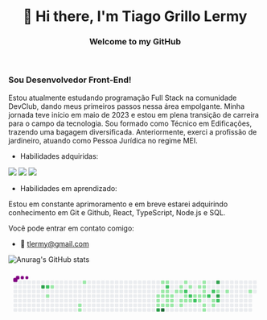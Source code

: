<h1 align="center">👋 Hi there, I'm Tiago Grillo Lermy</h1>

<h3 align="center">Welcome to my GitHub</h3>
<br>

<h3>Sou Desenvolvedor Front-End!</h3>

<p>Estou atualmente estudando programação Full Stack na comunidade DevClub, dando meus primeiros passos nessa área empolgante. Minha jornada teve início em maio de 2023 e estou em plena transição de carreira para o campo da tecnologia. Sou formado como Técnico em Edificações, trazendo uma bagagem diversificada. Anteriormente, exerci a profissão de jardineiro, atuando como Pessoa Jurídica no regime MEI.</p>

- Habilidades adquiridas:

<img src="https://img.shields.io/badge/HTML5-E34F26?style=for-the-badge&logo=html5&logoColor=white"> <img src="https://img.shields.io/badge/CSS3-1572B6?style=for-the-badge&logo=css3&logoColor=white"> <img src="https://img.shields.io/badge/JavaScript-F7DF1E?style=for-the-badge&logo=javascript&logoColor=black">

- Habilidades em aprendizado:
  
Estou em constante aprimoramento e em breve estarei adquirindo conhecimento em Git e Github, React, TypeScript, Node.js e SQL. 

Você pode entrar em contato comigo:
- :e-mail: tlermy@gmail.com

  
![Anurag's GitHub stats](https://github-readme-stats.vercel.app/api?username=TiagoGrilloLermy&hide=contribs,prs)

<svg viewBox="-16 -32 880 192" width="880" height="192" xmlns="http://www.w3.org/2000/svg"><style>@keyframes c0{64.49%{fill:var(--c3)}64.51%,to{fill:var(--ce)}}@keyframes c1{64.16%{fill:var(--c2)}64.18%,to{fill:var(--ce)}}@keyframes c2{4.22%{fill:var(--c1)}4.24%,to{fill:var(--ce)}}@keyframes c3{3.25%{fill:var(--c1)}3.27%,to{fill:var(--ce)}}@keyframes c4{7.16%{fill:var(--c1)}7.18%,to{fill:var(--ce)}}@keyframes c5{7.48%{fill:var(--c1)}7.5%,to{fill:var(--ce)}}@keyframes c6{9.76%{fill:var(--c1)}9.78%,to{fill:var(--ce)}}@keyframes c7{35.49%{fill:var(--c1)}35.51%,to{fill:var(--ce)}}@keyframes c8{35.17%{fill:var(--c1)}35.19%,to{fill:var(--ce)}}@keyframes c9{36.8%{fill:var(--c1)}36.82%,to{fill:var(--ce)}}@keyframes ca{74.26%{fill:var(--c3)}74.28%,to{fill:var(--ce)}}@keyframes cb{15.3%{fill:var(--c1)}15.32%,to{fill:var(--ce)}}@keyframes cc{30.28%{fill:var(--c1)}30.3%,to{fill:var(--ce)}}@keyframes cd{30.61%{fill:var(--c1)}30.63%,to{fill:var(--ce)}}@keyframes ce{36.47%{fill:var(--c1)}36.49%,to{fill:var(--ce)}}@keyframes cf{86.96%{fill:var(--c4)}86.98%,to{fill:var(--ce)}}@keyframes cg{15.63%{fill:var(--c1)}15.65%,to{fill:var(--ce)}}@keyframes ch{55.69%{fill:var(--c2)}55.71%,to{fill:var(--ce)}}@keyframes ci{29.96%{fill:var(--c1)}29.98%,to{fill:var(--ce)}}@keyframes cj{30.93%{fill:var(--c1)}30.95%,to{fill:var(--ce)}}@keyframes ck{31.91%{fill:var(--c1)}31.93%,to{fill:var(--ce)}}@keyframes cl{32.24%{fill:var(--c1)}32.26%,to{fill:var(--ce)}}@keyframes cm{31.26%{fill:var(--c1)}31.28%,to{fill:var(--ce)}}@keyframes cn{31.59%{fill:var(--c1)}31.61%,to{fill:var(--ce)}}@keyframes co{32.56%{fill:var(--c1)}32.58%,to{fill:var(--ce)}}@keyframes cp{29.31%{fill:var(--c1)}29.33%,to{fill:var(--ce)}}@keyframes cq{28.65%{fill:var(--c1)}28.67%,to{fill:var(--ce)}}@keyframes cr{28.33%{fill:var(--c1)}28.35%,to{fill:var(--ce)}}@keyframes cs{33.54%{fill:var(--c1)}33.56%,to{fill:var(--ce)}}@keyframes ct{33.21%{fill:var(--c1)}33.23%,to{fill:var(--ce)}}@keyframes cu{16.93%{fill:var(--c1)}16.95%,to{fill:var(--ce)}}@keyframes cv{51.46%{fill:var(--c2)}51.48%,to{fill:var(--ce)}}@keyframes cw{27.68%{fill:var(--c1)}27.7%,to{fill:var(--ce)}}@keyframes cx{27.35%{fill:var(--c1)}27.37%,to{fill:var(--ce)}}@keyframes cy{17.58%{fill:var(--c1)}17.6%,to{fill:var(--ce)}}@keyframes cz{50.8%{fill:var(--c2)}50.82%,to{fill:var(--ce)}}@keyframes c10{27.03%{fill:var(--c1)}27.05%,to{fill:var(--ce)}}@keyframes c11{21.16%{fill:var(--c1)}21.18%,to{fill:var(--ce)}}@keyframes c12{52.76%{fill:var(--c2)}52.78%,to{fill:var(--ce)}}@keyframes c13{18.23%{fill:var(--c1)}18.25%,to{fill:var(--ce)}}@keyframes c14{20.84%{fill:var(--c1)}20.86%,to{fill:var(--ce)}}@keyframes c15{22.47%{fill:var(--c1)}22.49%,to{fill:var(--ce)}}@keyframes c16{18.88%{fill:var(--c1)}18.9%,to{fill:var(--ce)}}@keyframes c17{18.56%{fill:var(--c1)}18.58%,to{fill:var(--ce)}}@keyframes c18{20.19%{fill:var(--c1)}20.21%,to{fill:var(--ce)}}@keyframes c19{20.51%{fill:var(--c1)}20.53%,to{fill:var(--ce)}}@keyframes c1a{23.12%{fill:var(--c1)}23.14%,to{fill:var(--ce)}}@keyframes c1b{23.44%{fill:var(--c1)}23.46%,to{fill:var(--ce)}}@keyframes c1c{49.5%{fill:var(--c2)}49.52%,to{fill:var(--ce)}}@keyframes c1d{48.85%{fill:var(--c2)}48.87%,to{fill:var(--ce)}}@keyframes c1e{24.75%{fill:var(--c1)}24.77%,to{fill:var(--ce)}}@keyframes c1f{24.42%{fill:var(--c1)}24.44%,to{fill:var(--ce)}}@keyframes c1g{81.1%{fill:var(--c3)}81.12%,to{fill:var(--ce)}}@keyframes c1h{42.66%{fill:var(--c1)}42.68%,to{fill:var(--ce)}}@keyframes c1i{80.12%{fill:var(--c3)}80.14%,to{fill:var(--ce)}}@keyframes c1j{47.87%{fill:var(--c2)}47.89%,to{fill:var(--ce)}}@keyframes c1k{43.31%{fill:var(--c1)}43.33%,to{fill:var(--ce)}}@keyframes c1l{44.94%{fill:var(--c1)}44.96%,to{fill:var(--ce)}}@keyframes u0{3.25%{transform:scale(0,1)}3.27%,4.22%{transform:scale(.02,1)}4.24%,7.16%{transform:scale(.04,1)}7.18%,7.48%{transform:scale(.07,1)}7.5%,9.76%{transform:scale(.09,1)}15.3%,9.78%{transform:scale(.11,1)}15.32%,15.63%{transform:scale(.13,1)}15.65%,16.93%{transform:scale(.16,1)}16.95%,17.58%{transform:scale(.18,1)}17.6%,18.23%{transform:scale(.2,1)}18.25%,18.56%{transform:scale(.22,1)}18.58%,18.88%{transform:scale(.24,1)}18.9%,20.19%{transform:scale(.27,1)}20.21%,20.51%{transform:scale(.29,1)}20.53%,20.84%{transform:scale(.31,1)}20.86%,21.16%{transform:scale(.33,1)}21.18%,22.47%{transform:scale(.36,1)}22.49%,23.12%{transform:scale(.38,1)}23.14%,23.44%{transform:scale(.4,1)}23.46%,24.42%{transform:scale(.42,1)}24.44%,24.75%{transform:scale(.44,1)}24.77%,27.03%{transform:scale(.47,1)}27.05%,27.35%{transform:scale(.49,1)}27.37%,27.68%{transform:scale(.51,1)}27.7%,28.33%{transform:scale(.53,1)}28.35%,28.65%{transform:scale(.56,1)}28.67%,29.31%{transform:scale(.58,1)}29.33%,29.96%{transform:scale(.6,1)}29.98%,30.28%{transform:scale(.62,1)}30.3%,30.61%{transform:scale(.64,1)}30.63%,30.93%{transform:scale(.67,1)}30.95%,31.26%{transform:scale(.69,1)}31.28%,31.59%{transform:scale(.71,1)}31.61%,31.91%{transform:scale(.73,1)}31.93%,32.24%{transform:scale(.76,1)}32.26%,32.56%{transform:scale(.78,1)}32.58%,33.21%{transform:scale(.8,1)}33.23%,33.54%{transform:scale(.82,1)}33.56%,35.17%{transform:scale(.84,1)}35.19%,35.49%{transform:scale(.87,1)}35.51%,36.47%{transform:scale(.89,1)}36.49%,36.8%{transform:scale(.91,1)}36.82%,42.66%{transform:scale(.93,1)}42.68%,43.31%{transform:scale(.96,1)}43.33%,44.94%{transform:scale(.98,1)}44.96%,to{transform:scale(1,1)}}@keyframes u1{47.87%{transform:scale(0,1)}47.89%,48.85%{transform:scale(.13,1)}48.87%,49.5%{transform:scale(.25,1)}49.52%,50.8%{transform:scale(.38,1)}50.82%,51.46%{transform:scale(.5,1)}51.48%,52.76%{transform:scale(.63,1)}52.78%,55.69%{transform:scale(.75,1)}55.71%,64.16%{transform:scale(.88,1)}64.18%,to{transform:scale(1,1)}}@keyframes u2{64.49%{transform:scale(0,1)}64.51%,74.26%{transform:scale(.25,1)}74.28%,80.12%{transform:scale(.5,1)}80.14%,81.1%{transform:scale(.75,1)}81.12%,to{transform:scale(1,1)}}@keyframes u3{86.96%{transform:scale(0,1)}86.98%,to{transform:scale(1,1)}}@keyframes s0{0%,99.67%{transform:translate(0,-16px)}.33%{transform:translate(0,0)}2.93%{transform:translate(128px,0)}3.58%{transform:translate(128px,32px)}3.91%{transform:translate(112px,32px)}4.23%{transform:translate(112px,48px)}6.51%{transform:translate(224px,48px)}7.49%{transform:translate(224px,96px)}7.82%{transform:translate(240px,96px)}9.77%{transform:translate(240px,0)}17.26%{transform:translate(608px,0)}17.59%,54.07%{transform:translate(608px,16px)}18.57%,19.87%{transform:translate(656px,16px)}18.89%{transform:translate(656px,0)}19.22%{transform:translate(672px,0)}19.54%{transform:translate(672px,16px)}20.52%{transform:translate(656px,48px)}21.17%,52.44%{transform:translate(624px,48px)}21.5%{transform:translate(624px,32px)}21.82%{transform:translate(640px,32px)}22.48%,25.73%{transform:translate(640px,64px)}22.8%{transform:translate(656px,64px)}23.45%{transform:translate(656px,96px)}24.1%{transform:translate(688px,96px)}24.76%,48.21%{transform:translate(688px,64px)}26.06%{transform:translate(640px,80px)}26.71%{transform:translate(608px,80px)}27.04%,53.09%{transform:translate(608px,64px)}27.36%{transform:translate(592px,64px)}27.69%,51.79%{transform:translate(592px,48px)}28.01%{transform:translate(576px,48px)}28.66%,39.74%{transform:translate(576px,16px)}28.99%{transform:translate(560px,16px)}29.32%{transform:translate(560px,32px)}30.29%{transform:translate(512px,32px)}30.62%,35.83%{transform:translate(512px,48px)}31.27%{transform:translate(544px,48px)}31.6%{transform:translate(544px,64px)}31.92%{transform:translate(528px,64px)}32.25%{transform:translate(528px,80px)}33.22%{transform:translate(576px,80px)}33.55%,38.76%{transform:translate(576px,64px)}35.18%,37.13%{transform:translate(496px,64px)}35.5%{transform:translate(496px,48px)}36.48%{transform:translate(512px,80px)}36.81%{transform:translate(496px,80px)}42.35%{transform:translate(704px,16px)}42.67%{transform:translate(704px,32px)}44.95%{transform:translate(816px,32px)}45.28%{transform:translate(816px,48px)}47.23%{transform:translate(720px,48px)}47.56%{transform:translate(720px,64px)}48.86%{transform:translate(688px,32px)}49.19%{transform:translate(672px,32px)}49.51%{transform:translate(672px,48px)}50.81%{transform:translate(608px,48px)}51.14%{transform:translate(608px,32px)}51.47%{transform:translate(592px,32px)}52.77%{transform:translate(624px,64px)}64.5%{transform:translate(96px,16px)}64.82%{transform:translate(96px,32px)}72.96%{transform:translate(496px,32px)}74.27%{transform:translate(496px,96px)}74.59%{transform:translate(480px,96px)}74.92%{transform:translate(480px,80px)}79.48%{transform:translate(704px,80px)}81.11%{transform:translate(704px,0)}85.02%{transform:translate(512px,0)}86.97%{transform:translate(512px,96px)}94.79%{transform:translate(128px,96px)}95.44%{transform:translate(128px,64px)}96.09%{transform:translate(96px,64px)}96.42%{transform:translate(96px,48px)}96.74%{transform:translate(80px,48px)}97.39%{transform:translate(80px,16px)}97.72%{transform:translate(64px,16px)}98.37%{transform:translate(64px,-16px)}}@keyframes s1{0%,99.67%{transform:translate(16px,-16px)}.33%{transform:translate(0,-16px)}.65%{transform:translate(0,0)}3.26%{transform:translate(128px,0)}3.91%{transform:translate(128px,32px)}4.23%{transform:translate(112px,32px)}4.56%{transform:translate(112px,48px)}6.84%{transform:translate(224px,48px)}7.82%{transform:translate(224px,96px)}8.14%{transform:translate(240px,96px)}10.1%{transform:translate(240px,0)}17.59%{transform:translate(608px,0)}17.92%,54.4%{transform:translate(608px,16px)}18.89%,20.2%{transform:translate(656px,16px)}19.22%{transform:translate(656px,0)}19.54%{transform:translate(672px,0)}19.87%{transform:translate(672px,16px)}20.85%{transform:translate(656px,48px)}21.5%,52.77%{transform:translate(624px,48px)}21.82%{transform:translate(624px,32px)}22.15%{transform:translate(640px,32px)}22.8%,26.06%{transform:translate(640px,64px)}23.13%{transform:translate(656px,64px)}23.78%{transform:translate(656px,96px)}24.43%{transform:translate(688px,96px)}25.08%,48.53%{transform:translate(688px,64px)}26.38%{transform:translate(640px,80px)}27.04%{transform:translate(608px,80px)}27.36%,53.42%{transform:translate(608px,64px)}27.69%{transform:translate(592px,64px)}28.01%,52.12%{transform:translate(592px,48px)}28.34%{transform:translate(576px,48px)}28.99%,40.07%{transform:translate(576px,16px)}29.32%{transform:translate(560px,16px)}29.64%{transform:translate(560px,32px)}30.62%{transform:translate(512px,32px)}30.94%,36.16%{transform:translate(512px,48px)}31.6%{transform:translate(544px,48px)}31.92%{transform:translate(544px,64px)}32.25%{transform:translate(528px,64px)}32.57%{transform:translate(528px,80px)}33.55%{transform:translate(576px,80px)}33.88%,39.09%{transform:translate(576px,64px)}35.5%,37.46%{transform:translate(496px,64px)}35.83%{transform:translate(496px,48px)}36.81%{transform:translate(512px,80px)}37.13%{transform:translate(496px,80px)}42.67%{transform:translate(704px,16px)}43%{transform:translate(704px,32px)}45.28%{transform:translate(816px,32px)}45.6%{transform:translate(816px,48px)}47.56%{transform:translate(720px,48px)}47.88%{transform:translate(720px,64px)}49.19%{transform:translate(688px,32px)}49.51%{transform:translate(672px,32px)}49.84%{transform:translate(672px,48px)}51.14%{transform:translate(608px,48px)}51.47%{transform:translate(608px,32px)}51.79%{transform:translate(592px,32px)}53.09%{transform:translate(624px,64px)}64.82%{transform:translate(96px,16px)}65.15%{transform:translate(96px,32px)}73.29%{transform:translate(496px,32px)}74.59%{transform:translate(496px,96px)}74.92%{transform:translate(480px,96px)}75.24%{transform:translate(480px,80px)}79.8%{transform:translate(704px,80px)}81.43%{transform:translate(704px,0)}85.34%{transform:translate(512px,0)}87.3%{transform:translate(512px,96px)}95.11%{transform:translate(128px,96px)}95.77%{transform:translate(128px,64px)}96.42%{transform:translate(96px,64px)}96.74%{transform:translate(96px,48px)}97.07%{transform:translate(80px,48px)}97.72%{transform:translate(80px,16px)}98.05%{transform:translate(64px,16px)}98.7%{transform:translate(64px,-16px)}}@keyframes s2{0%,99.67%{transform:translate(32px,-16px)}.65%{transform:translate(0,-16px)}.98%{transform:translate(0,0)}3.58%{transform:translate(128px,0)}4.23%{transform:translate(128px,32px)}4.56%{transform:translate(112px,32px)}4.89%{transform:translate(112px,48px)}7.17%{transform:translate(224px,48px)}8.14%{transform:translate(224px,96px)}8.47%{transform:translate(240px,96px)}10.42%{transform:translate(240px,0)}17.92%{transform:translate(608px,0)}18.24%,54.72%{transform:translate(608px,16px)}19.22%,20.52%{transform:translate(656px,16px)}19.54%{transform:translate(656px,0)}19.87%{transform:translate(672px,0)}20.2%{transform:translate(672px,16px)}21.17%{transform:translate(656px,48px)}21.82%,53.09%{transform:translate(624px,48px)}22.15%{transform:translate(624px,32px)}22.48%{transform:translate(640px,32px)}23.13%,26.38%{transform:translate(640px,64px)}23.45%{transform:translate(656px,64px)}24.1%{transform:translate(656px,96px)}24.76%{transform:translate(688px,96px)}25.41%,48.86%{transform:translate(688px,64px)}26.71%{transform:translate(640px,80px)}27.36%{transform:translate(608px,80px)}27.69%,53.75%{transform:translate(608px,64px)}28.01%{transform:translate(592px,64px)}28.34%,52.44%{transform:translate(592px,48px)}28.66%{transform:translate(576px,48px)}29.32%,40.39%{transform:translate(576px,16px)}29.64%{transform:translate(560px,16px)}29.97%{transform:translate(560px,32px)}30.94%{transform:translate(512px,32px)}31.27%,36.48%{transform:translate(512px,48px)}31.92%{transform:translate(544px,48px)}32.25%{transform:translate(544px,64px)}32.57%{transform:translate(528px,64px)}32.9%{transform:translate(528px,80px)}33.88%{transform:translate(576px,80px)}34.2%,39.41%{transform:translate(576px,64px)}35.83%,37.79%{transform:translate(496px,64px)}36.16%{transform:translate(496px,48px)}37.13%{transform:translate(512px,80px)}37.46%{transform:translate(496px,80px)}43%{transform:translate(704px,16px)}43.32%{transform:translate(704px,32px)}45.6%{transform:translate(816px,32px)}45.93%{transform:translate(816px,48px)}47.88%{transform:translate(720px,48px)}48.21%{transform:translate(720px,64px)}49.51%{transform:translate(688px,32px)}49.84%{transform:translate(672px,32px)}50.16%{transform:translate(672px,48px)}51.47%{transform:translate(608px,48px)}51.79%{transform:translate(608px,32px)}52.12%{transform:translate(592px,32px)}53.42%{transform:translate(624px,64px)}65.15%{transform:translate(96px,16px)}65.47%{transform:translate(96px,32px)}73.62%{transform:translate(496px,32px)}74.92%{transform:translate(496px,96px)}75.24%{transform:translate(480px,96px)}75.57%{transform:translate(480px,80px)}80.13%{transform:translate(704px,80px)}81.76%{transform:translate(704px,0)}85.67%{transform:translate(512px,0)}87.62%{transform:translate(512px,96px)}95.44%{transform:translate(128px,96px)}96.09%{transform:translate(128px,64px)}96.74%{transform:translate(96px,64px)}97.07%{transform:translate(96px,48px)}97.39%{transform:translate(80px,48px)}98.05%{transform:translate(80px,16px)}98.37%{transform:translate(64px,16px)}99.02%{transform:translate(64px,-16px)}}@keyframes s3{0%,99.67%{transform:translate(48px,-16px)}.98%{transform:translate(0,-16px)}1.3%{transform:translate(0,0)}3.91%{transform:translate(128px,0)}4.56%{transform:translate(128px,32px)}4.89%{transform:translate(112px,32px)}5.21%{transform:translate(112px,48px)}7.49%{transform:translate(224px,48px)}8.47%{transform:translate(224px,96px)}8.79%{transform:translate(240px,96px)}10.75%{transform:translate(240px,0)}18.24%{transform:translate(608px,0)}18.57%,55.05%{transform:translate(608px,16px)}19.54%,20.85%{transform:translate(656px,16px)}19.87%{transform:translate(656px,0)}20.2%{transform:translate(672px,0)}20.52%{transform:translate(672px,16px)}21.5%{transform:translate(656px,48px)}22.15%,53.42%{transform:translate(624px,48px)}22.48%{transform:translate(624px,32px)}22.8%{transform:translate(640px,32px)}23.45%,26.71%{transform:translate(640px,64px)}23.78%{transform:translate(656px,64px)}24.43%{transform:translate(656px,96px)}25.08%{transform:translate(688px,96px)}25.73%,49.19%{transform:translate(688px,64px)}27.04%{transform:translate(640px,80px)}27.69%{transform:translate(608px,80px)}28.01%,54.07%{transform:translate(608px,64px)}28.34%{transform:translate(592px,64px)}28.66%,52.77%{transform:translate(592px,48px)}28.99%{transform:translate(576px,48px)}29.64%,40.72%{transform:translate(576px,16px)}29.97%{transform:translate(560px,16px)}30.29%{transform:translate(560px,32px)}31.27%{transform:translate(512px,32px)}31.6%,36.81%{transform:translate(512px,48px)}32.25%{transform:translate(544px,48px)}32.57%{transform:translate(544px,64px)}32.9%{transform:translate(528px,64px)}33.22%{transform:translate(528px,80px)}34.2%{transform:translate(576px,80px)}34.53%,39.74%{transform:translate(576px,64px)}36.16%,38.11%{transform:translate(496px,64px)}36.48%{transform:translate(496px,48px)}37.46%{transform:translate(512px,80px)}37.79%{transform:translate(496px,80px)}43.32%{transform:translate(704px,16px)}43.65%{transform:translate(704px,32px)}45.93%{transform:translate(816px,32px)}46.25%{transform:translate(816px,48px)}48.21%{transform:translate(720px,48px)}48.53%{transform:translate(720px,64px)}49.84%{transform:translate(688px,32px)}50.16%{transform:translate(672px,32px)}50.49%{transform:translate(672px,48px)}51.79%{transform:translate(608px,48px)}52.12%{transform:translate(608px,32px)}52.44%{transform:translate(592px,32px)}53.75%{transform:translate(624px,64px)}65.47%{transform:translate(96px,16px)}65.8%{transform:translate(96px,32px)}73.94%{transform:translate(496px,32px)}75.24%{transform:translate(496px,96px)}75.57%{transform:translate(480px,96px)}75.9%{transform:translate(480px,80px)}80.46%{transform:translate(704px,80px)}82.08%{transform:translate(704px,0)}85.99%{transform:translate(512px,0)}87.95%{transform:translate(512px,96px)}95.77%{transform:translate(128px,96px)}96.42%{transform:translate(128px,64px)}97.07%{transform:translate(96px,64px)}97.39%{transform:translate(96px,48px)}97.72%{transform:translate(80px,48px)}98.37%{transform:translate(80px,16px)}98.7%{transform:translate(64px,16px)}99.35%{transform:translate(64px,-16px)}}:root{--cb:#1b1f230a;--cs:purple;--ce:#ebedf0;--c0:#ebedf0;--c1:#9be9a8;--c2:#40c463;--c3:#30a14e;--c4:#216e39}@media (prefers-color-scheme:dark){:root{--cb:#1b1f230a;--cs:purple;--ce:#161b22;--c1:#01311f;--c2:#034525;--c3:#0f6d31;--c4:#00c647}}.c{shape-rendering:geometricPrecision;rx:2;ry:2;fill:var(--ce);stroke-width:1px;stroke:var(--cb);animation:none 30700ms linear infinite}.c.c0{fill:var(--c3);animation-name:c0}.c.c1{fill:var(--c2);animation-name:c1}.c.c2,.c.c3{fill:var(--c1);animation-name:c2}.c.c3{animation-name:c3}.c.c4,.c.c5,.c.c6{fill:var(--c1);animation-name:c4}.c.c5,.c.c6{animation-name:c5}.c.c6{animation-name:c6}.c.c7,.c.c8,.c.c9{fill:var(--c1);animation-name:c7}.c.c8,.c.c9{animation-name:c8}.c.c9{animation-name:c9}.c.ca{fill:var(--c3);animation-name:ca}.c.cb{fill:var(--c1);animation-name:cb}.c.cc,.c.cd,.c.ce{fill:var(--c1);animation-name:cc}.c.cd,.c.ce{animation-name:cd}.c.ce{animation-name:ce}.c.cf{fill:var(--c4);animation-name:cf}.c.cg{fill:var(--c1);animation-name:cg}.c.ch{fill:var(--c2);animation-name:ch}.c.ci{fill:var(--c1);animation-name:ci}.c.cj,.c.ck,.c.cl{fill:var(--c1);animation-name:cj}.c.ck,.c.cl{animation-name:ck}.c.cl{animation-name:cl}.c.cm,.c.cn,.c.co{fill:var(--c1);animation-name:cm}.c.cn,.c.co{animation-name:cn}.c.co{animation-name:co}.c.cp,.c.cq,.c.cr{fill:var(--c1);animation-name:cp}.c.cq,.c.cr{animation-name:cq}.c.cr{animation-name:cr}.c.cs,.c.ct,.c.cu{fill:var(--c1);animation-name:cs}.c.ct,.c.cu{animation-name:ct}.c.cu{animation-name:cu}.c.cv{fill:var(--c2);animation-name:cv}.c.cw,.c.cx,.c.cy{fill:var(--c1);animation-name:cw}.c.cx,.c.cy{animation-name:cx}.c.cy{animation-name:cy}.c.cz{fill:var(--c2);animation-name:cz}.c.c10,.c.c11{fill:var(--c1);animation-name:c10}.c.c11{animation-name:c11}.c.c12{fill:var(--c2);animation-name:c12}.c.c13,.c.c14,.c.c15{fill:var(--c1);animation-name:c13}.c.c14,.c.c15{animation-name:c14}.c.c15{animation-name:c15}.c.c16,.c.c17,.c.c18{fill:var(--c1);animation-name:c16}.c.c17,.c.c18{animation-name:c17}.c.c18{animation-name:c18}.c.c19,.c.c1a,.c.c1b{fill:var(--c1);animation-name:c19}.c.c1a,.c.c1b{animation-name:c1a}.c.c1b{animation-name:c1b}.c.c1c,.c.c1d{fill:var(--c2);animation-name:c1c}.c.c1d{animation-name:c1d}.c.c1e,.c.c1f{fill:var(--c1);animation-name:c1e}.c.c1f{animation-name:c1f}.c.c1g{fill:var(--c3);animation-name:c1g}.c.c1h{fill:var(--c1);animation-name:c1h}.c.c1i{fill:var(--c3);animation-name:c1i}.c.c1j{fill:var(--c2);animation-name:c1j}.c.c1k,.c.c1l{fill:var(--c1);animation-name:c1k}.c.c1l{animation-name:c1l}.s,.u{animation:none linear 30700ms infinite}.u,.u.u0{transform-origin:0 0}.u{transform:scale(0,1)}.u.u0{fill:var(--c1);animation-name:u0}.u.u1{fill:var(--c2);animation-name:u1;transform-origin:657.9px 0}.u.u2{fill:var(--c3);animation-name:u2;transform-origin:774.9px 0}.u.u3{fill:var(--c4);animation-name:u3;transform-origin:833.4px 0}.s{shape-rendering:geometricPrecision;fill:var(--cs)}.s.s0{transform:translate(0,-16px);animation-name:s0}.s.s1{transform:translate(16px,-16px);animation-name:s1}.s.s2{transform:translate(32px,-16px);animation-name:s2}.s.s3{transform:translate(48px,-16px);animation-name:s3}</style><rect class="c" x="2" y="2" width="12" height="12"/><rect class="c" x="2" y="18" width="12" height="12"/><rect class="c" x="2" y="34" width="12" height="12"/><rect class="c" x="2" y="50" width="12" height="12"/><rect class="c" x="2" y="66" width="12" height="12"/><rect class="c" x="2" y="82" width="12" height="12"/><rect class="c" x="2" y="98" width="12" height="12"/><rect class="c" x="18" y="2" width="12" height="12"/><rect class="c" x="18" y="18" width="12" height="12"/><rect class="c" x="18" y="34" width="12" height="12"/><rect class="c" x="18" y="50" width="12" height="12"/><rect class="c" x="18" y="66" width="12" height="12"/><rect class="c" x="18" y="82" width="12" height="12"/><rect class="c" x="18" y="98" width="12" height="12"/><rect class="c" x="34" y="2" width="12" height="12"/><rect class="c" x="34" y="18" width="12" height="12"/><rect class="c" x="34" y="34" width="12" height="12"/><rect class="c" x="34" y="50" width="12" height="12"/><rect class="c" x="34" y="66" width="12" height="12"/><rect class="c" x="34" y="82" width="12" height="12"/><rect class="c" x="34" y="98" width="12" height="12"/><rect class="c" x="50" y="2" width="12" height="12"/><rect class="c" x="50" y="18" width="12" height="12"/><rect class="c" x="50" y="34" width="12" height="12"/><rect class="c" x="50" y="50" width="12" height="12"/><rect class="c" x="50" y="66" width="12" height="12"/><rect class="c" x="50" y="82" width="12" height="12"/><rect class="c" x="50" y="98" width="12" height="12"/><rect class="c" x="66" y="2" width="12" height="12"/><rect class="c" x="66" y="18" width="12" height="12"/><rect class="c" x="66" y="34" width="12" height="12"/><rect class="c" x="66" y="50" width="12" height="12"/><rect class="c" x="66" y="66" width="12" height="12"/><rect class="c" x="66" y="82" width="12" height="12"/><rect class="c" x="66" y="98" width="12" height="12"/><rect class="c" x="82" y="2" width="12" height="12"/><rect class="c" x="82" y="18" width="12" height="12"/><rect class="c" x="82" y="34" width="12" height="12"/><rect class="c" x="82" y="50" width="12" height="12"/><rect class="c" x="82" y="66" width="12" height="12"/><rect class="c" x="82" y="82" width="12" height="12"/><rect class="c" x="82" y="98" width="12" height="12"/><rect class="c" x="98" y="2" width="12" height="12"/><rect class="c c0" x="98" y="18" width="12" height="12"/><rect class="c" x="98" y="34" width="12" height="12"/><rect class="c" x="98" y="50" width="12" height="12"/><rect class="c" x="98" y="66" width="12" height="12"/><rect class="c" x="98" y="82" width="12" height="12"/><rect class="c" x="98" y="98" width="12" height="12"/><rect class="c" x="114" y="2" width="12" height="12"/><rect class="c c1" x="114" y="18" width="12" height="12"/><rect class="c" x="114" y="34" width="12" height="12"/><rect class="c c2" x="114" y="50" width="12" height="12"/><rect class="c" x="114" y="66" width="12" height="12"/><rect class="c" x="114" y="82" width="12" height="12"/><rect class="c" x="114" y="98" width="12" height="12"/><rect class="c" x="130" y="2" width="12" height="12"/><rect class="c c3" x="130" y="18" width="12" height="12"/><rect class="c" x="130" y="34" width="12" height="12"/><rect class="c" x="130" y="50" width="12" height="12"/><rect class="c" x="130" y="66" width="12" height="12"/><rect class="c" x="130" y="82" width="12" height="12"/><rect class="c" x="130" y="98" width="12" height="12"/><rect class="c" x="146" y="2" width="12" height="12"/><rect class="c" x="146" y="18" width="12" height="12"/><rect class="c" x="146" y="34" width="12" height="12"/><rect class="c" x="146" y="50" width="12" height="12"/><rect class="c" x="146" y="66" width="12" height="12"/><rect class="c" x="146" y="82" width="12" height="12"/><rect class="c" x="146" y="98" width="12" height="12"/><rect class="c" x="162" y="2" width="12" height="12"/><rect class="c" x="162" y="18" width="12" height="12"/><rect class="c" x="162" y="34" width="12" height="12"/><rect class="c" x="162" y="50" width="12" height="12"/><rect class="c" x="162" y="66" width="12" height="12"/><rect class="c" x="162" y="82" width="12" height="12"/><rect class="c" x="162" y="98" width="12" height="12"/><rect class="c" x="178" y="2" width="12" height="12"/><rect class="c" x="178" y="18" width="12" height="12"/><rect class="c" x="178" y="34" width="12" height="12"/><rect class="c" x="178" y="50" width="12" height="12"/><rect class="c" x="178" y="66" width="12" height="12"/><rect class="c" x="178" y="82" width="12" height="12"/><rect class="c" x="178" y="98" width="12" height="12"/><rect class="c" x="194" y="2" width="12" height="12"/><rect class="c" x="194" y="18" width="12" height="12"/><rect class="c" x="194" y="34" width="12" height="12"/><rect class="c" x="194" y="50" width="12" height="12"/><rect class="c" x="194" y="66" width="12" height="12"/><rect class="c" x="194" y="82" width="12" height="12"/><rect class="c" x="194" y="98" width="12" height="12"/><rect class="c" x="210" y="2" width="12" height="12"/><rect class="c" x="210" y="18" width="12" height="12"/><rect class="c" x="210" y="34" width="12" height="12"/><rect class="c" x="210" y="50" width="12" height="12"/><rect class="c" x="210" y="66" width="12" height="12"/><rect class="c" x="210" y="82" width="12" height="12"/><rect class="c" x="210" y="98" width="12" height="12"/><rect class="c" x="226" y="2" width="12" height="12"/><rect class="c" x="226" y="18" width="12" height="12"/><rect class="c" x="226" y="34" width="12" height="12"/><rect class="c" x="226" y="50" width="12" height="12"/><rect class="c" x="226" y="66" width="12" height="12"/><rect class="c c4" x="226" y="82" width="12" height="12"/><rect class="c c5" x="226" y="98" width="12" height="12"/><rect class="c c6" x="242" y="2" width="12" height="12"/><rect class="c" x="242" y="18" width="12" height="12"/><rect class="c" x="242" y="34" width="12" height="12"/><rect class="c" x="242" y="50" width="12" height="12"/><rect class="c" x="242" y="66" width="12" height="12"/><rect class="c" x="242" y="82" width="12" height="12"/><rect class="c" x="242" y="98" width="12" height="12"/><rect class="c" x="258" y="2" width="12" height="12"/><rect class="c" x="258" y="18" width="12" height="12"/><rect class="c" x="258" y="34" width="12" height="12"/><rect class="c" x="258" y="50" width="12" height="12"/><rect class="c" x="258" y="66" width="12" height="12"/><rect class="c" x="258" y="82" width="12" height="12"/><rect class="c" x="258" y="98" width="12" height="12"/><rect class="c" x="274" y="2" width="12" height="12"/><rect class="c" x="274" y="18" width="12" height="12"/><rect class="c" x="274" y="34" width="12" height="12"/><rect class="c" x="274" y="50" width="12" height="12"/><rect class="c" x="274" y="66" width="12" height="12"/><rect class="c" x="274" y="82" width="12" height="12"/><rect class="c" x="274" y="98" width="12" height="12"/><rect class="c" x="290" y="2" width="12" height="12"/><rect class="c" x="290" y="18" width="12" height="12"/><rect class="c" x="290" y="34" width="12" height="12"/><rect class="c" x="290" y="50" width="12" height="12"/><rect class="c" x="290" y="66" width="12" height="12"/><rect class="c" x="290" y="82" width="12" height="12"/><rect class="c" x="290" y="98" width="12" height="12"/><rect class="c" x="306" y="2" width="12" height="12"/><rect class="c" x="306" y="18" width="12" height="12"/><rect class="c" x="306" y="34" width="12" height="12"/><rect class="c" x="306" y="50" width="12" height="12"/><rect class="c" x="306" y="66" width="12" height="12"/><rect class="c" x="306" y="82" width="12" height="12"/><rect class="c" x="306" y="98" width="12" height="12"/><rect class="c" x="322" y="2" width="12" height="12"/><rect class="c" x="322" y="18" width="12" height="12"/><rect class="c" x="322" y="34" width="12" height="12"/><rect class="c" x="322" y="50" width="12" height="12"/><rect class="c" x="322" y="66" width="12" height="12"/><rect class="c" x="322" y="82" width="12" height="12"/><rect class="c" x="322" y="98" width="12" height="12"/><rect class="c" x="338" y="2" width="12" height="12"/><rect class="c" x="338" y="18" width="12" height="12"/><rect class="c" x="338" y="34" width="12" height="12"/><rect class="c" x="338" y="50" width="12" height="12"/><rect class="c" x="338" y="66" width="12" height="12"/><rect class="c" x="338" y="82" width="12" height="12"/><rect class="c" x="338" y="98" width="12" height="12"/><rect class="c" x="354" y="2" width="12" height="12"/><rect class="c" x="354" y="18" width="12" height="12"/><rect class="c" x="354" y="34" width="12" height="12"/><rect class="c" x="354" y="50" width="12" height="12"/><rect class="c" x="354" y="66" width="12" height="12"/><rect class="c" x="354" y="82" width="12" height="12"/><rect class="c" x="354" y="98" width="12" height="12"/><rect class="c" x="370" y="2" width="12" height="12"/><rect class="c" x="370" y="18" width="12" height="12"/><rect class="c" x="370" y="34" width="12" height="12"/><rect class="c" x="370" y="50" width="12" height="12"/><rect class="c" x="370" y="66" width="12" height="12"/><rect class="c" x="370" y="82" width="12" height="12"/><rect class="c" x="370" y="98" width="12" height="12"/><rect class="c" x="386" y="2" width="12" height="12"/><rect class="c" x="386" y="18" width="12" height="12"/><rect class="c" x="386" y="34" width="12" height="12"/><rect class="c" x="386" y="50" width="12" height="12"/><rect class="c" x="386" y="66" width="12" height="12"/><rect class="c" x="386" y="82" width="12" height="12"/><rect class="c" x="386" y="98" width="12" height="12"/><rect class="c" x="402" y="2" width="12" height="12"/><rect class="c" x="402" y="18" width="12" height="12"/><rect class="c" x="402" y="34" width="12" height="12"/><rect class="c" x="402" y="50" width="12" height="12"/><rect class="c" x="402" y="66" width="12" height="12"/><rect class="c" x="402" y="82" width="12" height="12"/><rect class="c" x="402" y="98" width="12" height="12"/><rect class="c" x="418" y="2" width="12" height="12"/><rect class="c" x="418" y="18" width="12" height="12"/><rect class="c" x="418" y="34" width="12" height="12"/><rect class="c" x="418" y="50" width="12" height="12"/><rect class="c" x="418" y="66" width="12" height="12"/><rect class="c" x="418" y="82" width="12" height="12"/><rect class="c" x="418" y="98" width="12" height="12"/><rect class="c" x="434" y="2" width="12" height="12"/><rect class="c" x="434" y="18" width="12" height="12"/><rect class="c" x="434" y="34" width="12" height="12"/><rect class="c" x="434" y="50" width="12" height="12"/><rect class="c" x="434" y="66" width="12" height="12"/><rect class="c" x="434" y="82" width="12" height="12"/><rect class="c" x="434" y="98" width="12" height="12"/><rect class="c" x="450" y="2" width="12" height="12"/><rect class="c" x="450" y="18" width="12" height="12"/><rect class="c" x="450" y="34" width="12" height="12"/><rect class="c" x="450" y="50" width="12" height="12"/><rect class="c" x="450" y="66" width="12" height="12"/><rect class="c" x="450" y="82" width="12" height="12"/><rect class="c" x="450" y="98" width="12" height="12"/><rect class="c" x="466" y="2" width="12" height="12"/><rect class="c" x="466" y="18" width="12" height="12"/><rect class="c" x="466" y="34" width="12" height="12"/><rect class="c" x="466" y="50" width="12" height="12"/><rect class="c" x="466" y="66" width="12" height="12"/><rect class="c" x="466" y="82" width="12" height="12"/><rect class="c" x="466" y="98" width="12" height="12"/><rect class="c" x="482" y="2" width="12" height="12"/><rect class="c" x="482" y="18" width="12" height="12"/><rect class="c" x="482" y="34" width="12" height="12"/><rect class="c" x="482" y="50" width="12" height="12"/><rect class="c" x="482" y="66" width="12" height="12"/><rect class="c" x="482" y="82" width="12" height="12"/><rect class="c" x="482" y="98" width="12" height="12"/><rect class="c" x="498" y="2" width="12" height="12"/><rect class="c" x="498" y="18" width="12" height="12"/><rect class="c" x="498" y="34" width="12" height="12"/><rect class="c c7" x="498" y="50" width="12" height="12"/><rect class="c c8" x="498" y="66" width="12" height="12"/><rect class="c c9" x="498" y="82" width="12" height="12"/><rect class="c ca" x="498" y="98" width="12" height="12"/><rect class="c cb" x="514" y="2" width="12" height="12"/><rect class="c" x="514" y="18" width="12" height="12"/><rect class="c cc" x="514" y="34" width="12" height="12"/><rect class="c cd" x="514" y="50" width="12" height="12"/><rect class="c" x="514" y="66" width="12" height="12"/><rect class="c ce" x="514" y="82" width="12" height="12"/><rect class="c cf" x="514" y="98" width="12" height="12"/><rect class="c cg" x="530" y="2" width="12" height="12"/><rect class="c ch" x="530" y="18" width="12" height="12"/><rect class="c ci" x="530" y="34" width="12" height="12"/><rect class="c cj" x="530" y="50" width="12" height="12"/><rect class="c ck" x="530" y="66" width="12" height="12"/><rect class="c cl" x="530" y="82" width="12" height="12"/><rect class="c" x="530" y="98" width="12" height="12"/><rect class="c" x="546" y="2" width="12" height="12"/><rect class="c" x="546" y="18" width="12" height="12"/><rect class="c" x="546" y="34" width="12" height="12"/><rect class="c cm" x="546" y="50" width="12" height="12"/><rect class="c cn" x="546" y="66" width="12" height="12"/><rect class="c co" x="546" y="82" width="12" height="12"/><rect class="c" x="546" y="98" width="12" height="12"/><rect class="c" x="562" y="2" width="12" height="12"/><rect class="c" x="562" y="18" width="12" height="12"/><rect class="c cp" x="562" y="34" width="12" height="12"/><rect class="c" x="562" y="50" width="12" height="12"/><rect class="c" x="562" y="66" width="12" height="12"/><rect class="c" x="562" y="82" width="12" height="12"/><rect class="c" x="562" y="98" width="12" height="12"/><rect class="c" x="578" y="2" width="12" height="12"/><rect class="c cq" x="578" y="18" width="12" height="12"/><rect class="c cr" x="578" y="34" width="12" height="12"/><rect class="c" x="578" y="50" width="12" height="12"/><rect class="c cs" x="578" y="66" width="12" height="12"/><rect class="c ct" x="578" y="82" width="12" height="12"/><rect class="c" x="578" y="98" width="12" height="12"/><rect class="c cu" x="594" y="2" width="12" height="12"/><rect class="c" x="594" y="18" width="12" height="12"/><rect class="c cv" x="594" y="34" width="12" height="12"/><rect class="c cw" x="594" y="50" width="12" height="12"/><rect class="c cx" x="594" y="66" width="12" height="12"/><rect class="c" x="594" y="82" width="12" height="12"/><rect class="c" x="594" y="98" width="12" height="12"/><rect class="c" x="610" y="2" width="12" height="12"/><rect class="c cy" x="610" y="18" width="12" height="12"/><rect class="c" x="610" y="34" width="12" height="12"/><rect class="c cz" x="610" y="50" width="12" height="12"/><rect class="c c10" x="610" y="66" width="12" height="12"/><rect class="c" x="610" y="82" width="12" height="12"/><rect class="c" x="610" y="98" width="12" height="12"/><rect class="c" x="626" y="2" width="12" height="12"/><rect class="c" x="626" y="18" width="12" height="12"/><rect class="c" x="626" y="34" width="12" height="12"/><rect class="c c11" x="626" y="50" width="12" height="12"/><rect class="c c12" x="626" y="66" width="12" height="12"/><rect class="c" x="626" y="82" width="12" height="12"/><rect class="c" x="626" y="98" width="12" height="12"/><rect class="c" x="642" y="2" width="12" height="12"/><rect class="c c13" x="642" y="18" width="12" height="12"/><rect class="c" x="642" y="34" width="12" height="12"/><rect class="c c14" x="642" y="50" width="12" height="12"/><rect class="c c15" x="642" y="66" width="12" height="12"/><rect class="c" x="642" y="82" width="12" height="12"/><rect class="c" x="642" y="98" width="12" height="12"/><rect class="c c16" x="658" y="2" width="12" height="12"/><rect class="c c17" x="658" y="18" width="12" height="12"/><rect class="c c18" x="658" y="34" width="12" height="12"/><rect class="c c19" x="658" y="50" width="12" height="12"/><rect class="c" x="658" y="66" width="12" height="12"/><rect class="c c1a" x="658" y="82" width="12" height="12"/><rect class="c c1b" x="658" y="98" width="12" height="12"/><rect class="c" x="674" y="2" width="12" height="12"/><rect class="c" x="674" y="18" width="12" height="12"/><rect class="c" x="674" y="34" width="12" height="12"/><rect class="c c1c" x="674" y="50" width="12" height="12"/><rect class="c" x="674" y="66" width="12" height="12"/><rect class="c" x="674" y="82" width="12" height="12"/><rect class="c" x="674" y="98" width="12" height="12"/><rect class="c" x="690" y="2" width="12" height="12"/><rect class="c" x="690" y="18" width="12" height="12"/><rect class="c c1d" x="690" y="34" width="12" height="12"/><rect class="c" x="690" y="50" width="12" height="12"/><rect class="c c1e" x="690" y="66" width="12" height="12"/><rect class="c c1f" x="690" y="82" width="12" height="12"/><rect class="c" x="690" y="98" width="12" height="12"/><rect class="c c1g" x="706" y="2" width="12" height="12"/><rect class="c" x="706" y="18" width="12" height="12"/><rect class="c c1h" x="706" y="34" width="12" height="12"/><rect class="c c1i" x="706" y="50" width="12" height="12"/><rect class="c c1j" x="706" y="66" width="12" height="12"/><rect class="c" x="706" y="82" width="12" height="12"/><rect class="c" x="706" y="98" width="12" height="12"/><rect class="c" x="722" y="2" width="12" height="12"/><rect class="c" x="722" y="18" width="12" height="12"/><rect class="c" x="722" y="34" width="12" height="12"/><rect class="c" x="722" y="50" width="12" height="12"/><rect class="c" x="722" y="66" width="12" height="12"/><rect class="c" x="722" y="82" width="12" height="12"/><rect class="c" x="722" y="98" width="12" height="12"/><rect class="c" x="738" y="2" width="12" height="12"/><rect class="c" x="738" y="18" width="12" height="12"/><rect class="c c1k" x="738" y="34" width="12" height="12"/><rect class="c" x="738" y="50" width="12" height="12"/><rect class="c" x="738" y="66" width="12" height="12"/><rect class="c" x="738" y="82" width="12" height="12"/><rect class="c" x="738" y="98" width="12" height="12"/><rect class="c" x="754" y="2" width="12" height="12"/><rect class="c" x="754" y="18" width="12" height="12"/><rect class="c" x="754" y="34" width="12" height="12"/><rect class="c" x="754" y="50" width="12" height="12"/><rect class="c" x="754" y="66" width="12" height="12"/><rect class="c" x="754" y="82" width="12" height="12"/><rect class="c" x="754" y="98" width="12" height="12"/><rect class="c" x="770" y="2" width="12" height="12"/><rect class="c" x="770" y="18" width="12" height="12"/><rect class="c" x="770" y="34" width="12" height="12"/><rect class="c" x="770" y="50" width="12" height="12"/><rect class="c" x="770" y="66" width="12" height="12"/><rect class="c" x="770" y="82" width="12" height="12"/><rect class="c" x="770" y="98" width="12" height="12"/><rect class="c" x="786" y="2" width="12" height="12"/><rect class="c" x="786" y="18" width="12" height="12"/><rect class="c" x="786" y="34" width="12" height="12"/><rect class="c" x="786" y="50" width="12" height="12"/><rect class="c" x="786" y="66" width="12" height="12"/><rect class="c" x="786" y="82" width="12" height="12"/><rect class="c" x="786" y="98" width="12" height="12"/><rect class="c" x="802" y="2" width="12" height="12"/><rect class="c" x="802" y="18" width="12" height="12"/><rect class="c" x="802" y="34" width="12" height="12"/><rect class="c" x="802" y="50" width="12" height="12"/><rect class="c" x="802" y="66" width="12" height="12"/><rect class="c" x="802" y="82" width="12" height="12"/><rect class="c" x="802" y="98" width="12" height="12"/><rect class="c" x="818" y="2" width="12" height="12"/><rect class="c" x="818" y="18" width="12" height="12"/><rect class="c c1l" x="818" y="34" width="12" height="12"/><rect class="c" x="818" y="50" width="12" height="12"/><rect class="c" x="818" y="66" width="12" height="12"/><rect class="c" x="818" y="82" width="12" height="12"/><rect class="c" x="818" y="98" width="12" height="12"/><rect class="c" x="834" y="2" width="12" height="12"/><rect class="c" x="834" y="18" width="12" height="12"/><rect class="c" x="834" y="34" width="12" height="12"/><rect class="u u0" height="12" width="658.5" x="0.0" y="144"/><rect class="u u1" height="12" width="117.6" x="657.9" y="144"/><rect class="u u2" height="12" width="59.1" x="774.9" y="144"/><rect class="u u3" height="12" width="15.2" x="833.4" y="144"/><rect class="s s0" x="0.8" y="0.8" width="14.4" height="14.4" rx="4.5" ry="4.5"/><rect class="s s1" x="1.8" y="1.8" width="12.3" height="12.3" rx="4.1" ry="4.1"/><rect class="s s2" x="2.6" y="2.6" width="10.8" height="10.8" rx="3.6" ry="3.6"/><rect class="s s3" x="3.0" y="3.0" width="9.9" height="9.9" rx="3.3" ry="3.3"/></svg>
